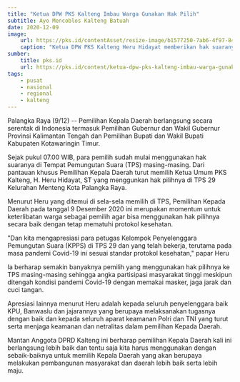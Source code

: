 ```yaml
---
title: "Ketua DPW PKS Kalteng Imbau Warga Gunakan Hak Pilih"
subtitle: Ayo Mencoblos Kalteng Batuah
date: 2020-12-09
image: 
    url: https://pks.id/contentAsset/resize-image/b1577250-7ab6-4f97-84b0-6dff45be16b7/image/?byInode=true&h=768
    caption: "Ketua DPW PKS Kalteng Heru Hidayat memberikan hak suaranya di TPS."
sumber: 
    title: pks.id
    url: https://pks.id/content/ketua-dpw-pks-kalteng-imbau-warga-gunakan-hak-pilih
tags:
    - pusat
    - nasional
    - regional
    - kalteng
---
```


Palangka Raya (9/12) -- Pemilihan Kepala Daerah berlangsung secara serentak di Indonesia termasuk Pemilihan Gubernur dan Wakil Gubernur Provinsi Kalimantan Tengah dan Pemilihan Bupati dan Wakil Bupati Kabupaten Kotawaringin Timur.

Sejak pukul 07.00 WIB, para pemilih sudah mulai menggunakan hak suaranya di Tempat Pemungutan Suara (TPS) masing-masing. Dari pantauan khusus Pemilihan Kepala Daerah turut memilih Ketua Umum PKS Kalteng, H. Heru Hidayat, ST yang menggunkan hak pilihnya di TPS 29 Kelurahan Menteng Kota Palangka Raya.

Menurut Heru yang ditemui di sela-sela memilih di TPS, Pemilihan Kepada Daerah pada tanggal 9 Desember 2020 ini merupakan momentum untuk keterlibatan warga sebagai pemilih agar bisa menggunakan hak pilihnya secara baik dengan tetap mematuhi protokol kesehatan.

"Dan kita mengapresiasi para petugas Kelompok Penyelenggara Pemungutan Suara (KPPS) di TPS 29 dan yang telah bekerja, terutama pada masa pandemi Covid-19 ini sesuai standar protokol kesehatan," papar Heru

Ia berharap semakin banyaknya pemilih yang menggunakan hak pilihnya ke TPS masing-masing sehingga angka partisipasi masyarakat tinggi meskipun ditengah kondisi pandemi Covid-19 dengan memakai masker, jaga jarak dan cuci tangan.

Apresiasi lainnya menurut Heru adalah kepada seluruh penyelenggara baik KPU, Banwaslu dan jajarannya yang berupaya melaksanakan tugasnya dengan baik dan kepada seluruh aparat keamanan Polri dan TNI yang turut serta menjaga keamanan dan netralitas dalam pemilihan Kepada Daerah.

Mantan Anggota DPRD Kalteng ini berharap pemilihan Kepala Daerah kali ini berlangsung lebih baik dan tentu saja kita harus menggunakan dengan sebaik-baiknya untuk memilih Kepala Daerah yang akan berupaya melakukan pembangunan masyarakat dan daerah lebih baik serta lebih maju.